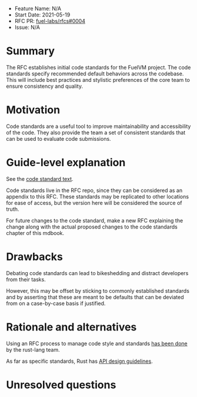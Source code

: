 
- Feature Name: N/A
- Start Date: 2021-05-19
- RFC PR: [fuel-labs/rfcs#0004](https://github.com/FuelLabs/rfcs/pull/4)
- Issue: N/A

# Summary
[summary]: #summary

The RFC establishes initial code standards for the FuelVM project. The code standards specify recommended default 
behaviors across the codebase. This will include best practices and stylistic preferences of the core team to ensure 
consistency and quality.

# Motivation
[motivation]: #motivation

Code standards are a useful tool to improve maintainability and accessibility of the code. They also provide the team 
a set of consistent standards that can be used to evaluate code submissions.

# Guide-level explanation
[guide-level-explanation]: #guide-level-explanation

See the [code standard text](./../code-standards/README.md).

Code standards live in the RFC repo, since they can be considered as an appendix to this RFC. These standards
may be replicated to other locations for ease of access, but the version here will be considered the source of truth.

For future changes to the code standard, make a new RFC explaining the change along with
the actual proposed changes to the code standards chapter of this mdbook.


# Drawbacks
[drawbacks]: #drawbacks

Debating code standards can lead to bikeshedding and distract developers from their tasks.

However, this may be offset by sticking to commonly established standards and by asserting that these are meant to be
defaults that can be deviated from on a case-by-case basis if justified.

# Rationale and alternatives
[rationale-and-alternatives]: #rationale-and-alternatives

Using an RFC process to manage code style and standards [has been done](https://rust-lang.github.io/rfcs/2436-style-guide.html) by the rust-lang team. 

As far as specific standards, Rust has [API design guidelines](https://rust-lang-nursery.github.io/api-guidelines/).

# Unresolved questions
[unresolved-questions]: #unresolved-questions
